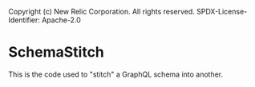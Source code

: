 Copyright (c) New Relic Corporation. All rights reserved.
SPDX-License-Identifier: Apache-2.0

# SchemaStitch

This is the code used to "stitch" a GraphQL schema into another.
